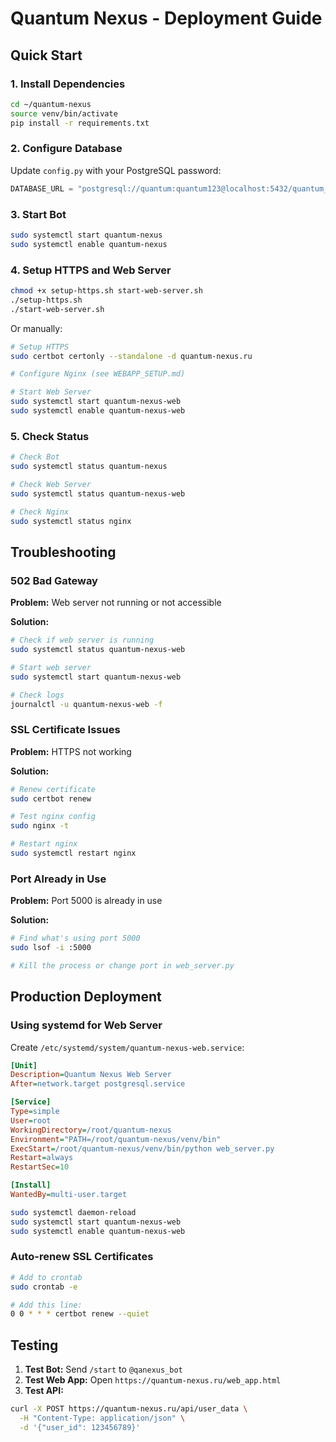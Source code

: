 # Quantum Nexus - Deployment Guide

## Quick Start

### 1. Install Dependencies

```bash
cd ~/quantum-nexus
source venv/bin/activate
pip install -r requirements.txt
```

### 2. Configure Database

Update `config.py` with your PostgreSQL password:
```python
DATABASE_URL = "postgresql://quantum:quantum123@localhost:5432/quantum_nexus"
```

### 3. Start Bot

```bash
sudo systemctl start quantum-nexus
sudo systemctl enable quantum-nexus
```

### 4. Setup HTTPS and Web Server

```bash
chmod +x setup-https.sh start-web-server.sh
./setup-https.sh
./start-web-server.sh
```

Or manually:

```bash
# Setup HTTPS
sudo certbot certonly --standalone -d quantum-nexus.ru

# Configure Nginx (see WEBAPP_SETUP.md)

# Start Web Server
sudo systemctl start quantum-nexus-web
sudo systemctl enable quantum-nexus-web
```

### 5. Check Status

```bash
# Check Bot
sudo systemctl status quantum-nexus

# Check Web Server
sudo systemctl status quantum-nexus-web

# Check Nginx
sudo systemctl status nginx
```

## Troubleshooting

### 502 Bad Gateway

**Problem:** Web server not running or not accessible

**Solution:**
```bash
# Check if web server is running
sudo systemctl status quantum-nexus-web

# Start web server
sudo systemctl start quantum-nexus-web

# Check logs
journalctl -u quantum-nexus-web -f
```

### SSL Certificate Issues

**Problem:** HTTPS not working

**Solution:**
```bash
# Renew certificate
sudo certbot renew

# Test nginx config
sudo nginx -t

# Restart nginx
sudo systemctl restart nginx
```

### Port Already in Use

**Problem:** Port 5000 is already in use

**Solution:**
```bash
# Find what's using port 5000
sudo lsof -i :5000

# Kill the process or change port in web_server.py
```

## Production Deployment

### Using systemd for Web Server

Create `/etc/systemd/system/quantum-nexus-web.service`:

```ini
[Unit]
Description=Quantum Nexus Web Server
After=network.target postgresql.service

[Service]
Type=simple
User=root
WorkingDirectory=/root/quantum-nexus
Environment="PATH=/root/quantum-nexus/venv/bin"
ExecStart=/root/quantum-nexus/venv/bin/python web_server.py
Restart=always
RestartSec=10

[Install]
WantedBy=multi-user.target
```

```bash
sudo systemctl daemon-reload
sudo systemctl start quantum-nexus-web
sudo systemctl enable quantum-nexus-web
```

### Auto-renew SSL Certificates

```bash
# Add to crontab
sudo crontab -e

# Add this line:
0 0 * * * certbot renew --quiet
```

## Testing

1. **Test Bot:** Send `/start` to `@qanexus_bot`
2. **Test Web App:** Open `https://quantum-nexus.ru/web_app.html`
3. **Test API:**
```bash
curl -X POST https://quantum-nexus.ru/api/user_data \
  -H "Content-Type: application/json" \
  -d '{"user_id": 123456789}'
```




